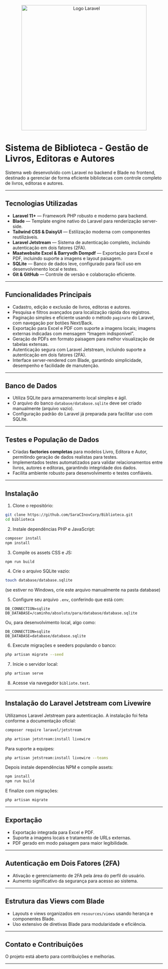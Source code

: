 <p align="center"><a href="https://laravel.com" target="_blank"><img src="https://raw.githubusercontent.com/laravel/art/master/logo-lockup/5%20SVG/2%20CMYK/1%20Full%20Color/laravel-logolockup-cmyk-red.svg" width="400" alt="Logo Laravel"></a></p>

# Sistema de Biblioteca - Gestão de Livros, Editoras e Autores

Sistema web desenvolvido com Laravel no backend e Blade no frontend, destinado a gerenciar de forma eficiente bibliotecas com controle completo de livros, editoras e autores.

***

## Tecnologias Utilizadas

- **Laravel 11+** — Framework PHP robusto e moderno para backend.
- **Blade** — Template engine nativo do Laravel para renderização server-side.
- **Tailwind CSS \& DaisyUI** — Estilização moderna com componentes reutilizáveis.
- **Laravel Jetstream** — Sistema de autenticação completo, incluindo autenticação em dois fatores (2FA).
- **Maatwebsite Excel \& Barryvdh Dompdf** — Exportação para Excel e PDF, incluindo suporte a imagens e layout paisagem.
- **SQLite** — Banco de dados leve, configurado para fácil uso em desenvolvimento local e testes.
- **Git \& GitHub** — Controle de versão e colaboração eficiente.

***

## Funcionalidades Principais

- Cadastro, edição e exclusão de livros, editoras e autores.
- Pesquisa e filtros avançados para localização rápida dos registros.
- Paginação simples e eficiente usando o método `paginate` do Laravel, com navegação por botões Next/Back.
- Exportação para Excel e PDF com suporte a imagens locais; imagens externas indicadas com mensagem “Imagem indisponível”.
- Geração de PDFs em formato paisagem para melhor visualização de tabelas extensas.
- Autenticação segura com Laravel Jetstream, incluindo suporte a autenticação em dois fatores (2FA).
- Interface server-rendered com Blade, garantindo simplicidade, desempenho e facilidade de manutenção.

***

## Banco de Dados

- Utiliza SQLite para armazenamento local simples e ágil.
- O arquivo do banco `database/database.sqlite` deve ser criado manualmente (arquivo vazio).
- Configuração padrão do Laravel já preparada para facilitar uso com SQLite.

***

## Testes e População de Dados

- Criadas **factories completas** para modelos Livro, Editora e Autor, permitindo geração de dados realistas para testes.
- Implementados testes automatizados para validar relacionamentos entre livros, autores e editoras, garantindo integridade dos dados.
- Facilita ambiente robusto para desenvolvimento e testes confiáveis.

***

## Instalação

1. Clone o repositório:
```bash
git clone https://github.com/SaraCInovCorp/Biblioteca.git
cd biblioteca
```

2. Instale dependências PHP e JavaScript:
```bash
composer install
npm install
```

3. Compile os assets CSS e JS:
```bash
npm run build
```

4. Crie o arquivo SQLite vazio:
```bash
touch database/database.sqlite
```

(se estiver no Windows, crie este arquivo manualmente na pasta database)

5. Configure seu arquivo `.env`, conferindo que está com:
```
DB_CONNECTION=sqlite
DB_DATABASE=/caminho/absoluto/para/database/database.sqlite
```

Ou, para desenvolvimento local, algo como:

```
DB_CONNECTION=sqlite
DB_DATABASE=database/database.sqlite
```

6. Execute migrações e seeders populando o banco:
```bash
php artisan migrate --seed
```

7. Inicie o servidor local:
```bash
php artisan serve
```

8. Acesse via navegador `bibliote.test`.

***

## Instalação do Laravel Jetstream com Livewire

Utilizamos Laravel Jetstream para autenticação. A instalação foi feita conforme a documentação oficial:

```bash
composer require laravel/jetstream

php artisan jetstream:install livewire
```

Para suporte a equipes:

```bash
php artisan jetstream:install livewire --teams
```

Depois instale dependências NPM e compile assets:

```bash
npm install
npm run build
```

E finalize com migrações:

```bash
php artisan migrate
```


***

## Exportação

- Exportação integrada para Excel e PDF.
- Suporte a imagens locais e tratamento de URLs externas.
- PDF gerado em modo paisagem para maior legibilidade.

***

## Autenticação em Dois Fatores (2FA)

- Ativação e gerenciamento de 2FA pela área do perfil do usuário.
- Aumento significativo da segurança para acesso ao sistema.

***

## Estrutura das Views com Blade

- Layouts e views organizados em `resources/views` usando herança e componentes Blade.
- Uso extensivo de diretivas Blade para modularidade e eficiência.

***

## Contato e Contribuições

O projeto está aberto para contribuições e melhorias. 

***